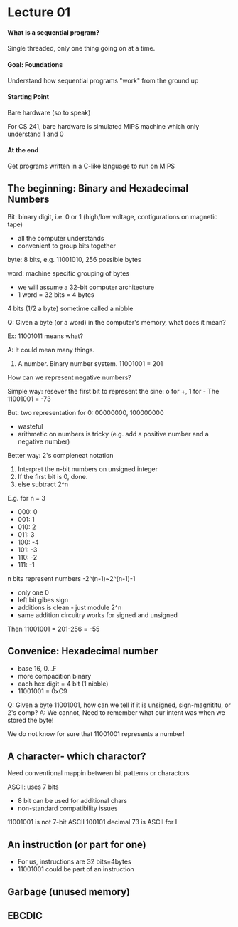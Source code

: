 # Lecture 01

#### What is a sequential program?
Single threaded, only one thing going on at a time.

#### Goal: Foundations
Understand how sequential programs "work" from the ground up

#### Starting Point
Bare hardware (so to speak)

For CS 241, bare hardware is simulated MIPS machine which only understand 1 and 0

#### At the end
Get programs written in a C-like language to run on MIPS

## The beginning: Binary and Hexadecimal Numbers

Bit: binary digit, i.e. 0 or 1 (high/low voltage, contigurations on magnetic tape)

- all the computer understands
- convenient to group bits together

byte: 8 bits, e.g. 11001010, 256 possible bytes

word: machine specific grouping of bytes

- we will assume a 32-bit computer architecture
- 1 word = 32 bits = 4 bytes

4 bits (1/2 a byte) sometime called a nibble

Q: Given a byte (or a word) in the computer's memory, what does it mean?

Ex: 11001011 means what?

A: It could mean many things. 

1. A number. Binary number system. 11001001 = 201

How can we represent negative numbers?

Simple way: resever the first bit to represent the sine: o for +, 1 for -
The 11001001 = -73

But: two representation for 0: 00000000, 100000000
- wasteful
- arithmetic on numbers is tricky (e.g. add a positive number and a negative number)

Better way: 2's compleneat notation

1. Interpret the n-bit numbers on unsigned integer
2. If the first bit is 0, done.
3. else subtract 2^n

E.g. for n = 3

* 000: 0
* 001: 1
* 010: 2
* 011: 3
* 100: -4
* 101: -3
* 110: -2
* 111: -1

n bits represent numbers -2^(n-1)~2^(n-1)-1

- only one 0
- left bit gibes sign
- additions is clean - just module 2^n
- same addition circuitry works for signed and unsigned

Then 11001001 = 201-256 = -55

Convenice: Hexadecimal number
---

- base 16, 0...F
- more compacition binary
- each hex digit = 4 bit (1 nibble)
- 11001001 = 0xC9

Q: Given a byte 11001001, how can we tell if it is unsigned, sign-magnititu, or 2's comp?
A: We cannot, Need to remember what our intent was when we stored the byte!

We do not know for sure that 11001001 represents a number!

A character- which charactor?
---

Need conventional mappin between bit patterns or charactors

ASCII: uses 7 bits
- 8 bit can be used for additional chars
- non-standard compatibility issues

11001001 is not 7-bit ASCII
100101 decimal 73 is ASCII for I

An instruction (or part for one)
---

- For us, instructions are 32 bits=4bytes
- 11001001 could be part of an instruction

Garbage (unused memory)
---

EBCDIC
---


